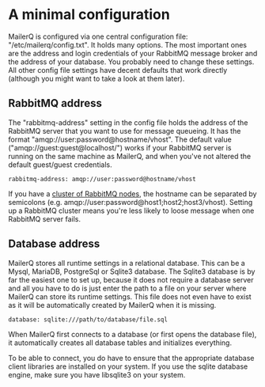 # A minimal configuration

MailerQ is configured via one central configuration file: "/etc/mailerq/config.txt". 
It holds many options. The most important ones are the address
and login credentials of your RabbitMQ message broker and the address of
your database. You probably need to change these settings. All other config 
file settings have decent defaults that work directly (although you might
want to take a look at them later).


## RabbitMQ address

The "rabbitmq-address" setting in the config file holds the address of the
RabbitMQ server that you want to use for message queueing. It has the
format "amqp://user:password@hostname/vhost". The default value 
("amqp://guest:guest@localhost/") works if your RabbitMQ server
is running on the same machine as MailerQ, and when you've not altered
the default guest/guest credentials.

```
rabbitmq-address: amqp://user:password@hostname/vhost
```

If you have a [cluster of RabbitMQ nodes](https://www.rabbitmq.com/clustering.html), 
the hostname can be separated by semicolons (e.g. amqp://user:password@host1;host2;host3/vhost). 
Setting up a RabbitMQ cluster means you're less likely to loose message when
one RabbitMQ server fails.


## Database address

MailerQ stores all runtime settings in a relational database. This can be a Mysql,
MariaDB, PostgreSql or Sqlite3 database. The Sqlite3 database is by far the
easiest one to set up, because it does not require a database server
and all you have to do is just enter the path to a file on your server where 
MailerQ can store its runtime settings. This file does not even have to exist 
as it will be automatically created by MailerQ when it is missing.

```
database: sqlite:///path/to/database/file.sql
```

When MailerQ first connects to a database (or first opens the database file),
it automatically creates all database tables and initializes everything.

To be able to connect, you do have to ensure that the appropriate database
client libraries are installed on your system. If you use the sqlite database 
engine, make sure you have libsqlite3 on your system.

